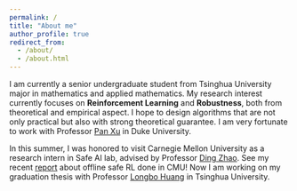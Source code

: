 ```yaml
---
permalink: /
title: "About me"
author_profile: true
redirect_from: 
  - /about/
  - /about.html
---
```


I am currently a senior undergraduate student from Tsinghua University major in mathematics and applied mathematics. My research interest currently focuses on **Reinforcement Learning** and **Robustness**, both from theoretical and empirical aspect. I hope to design algorithms that are not only practical but also with strong theoretical guarantee. I am very fortunate to work with Professor [Pan Xu](https://panxulab.github.io/) in Duke University. 

In this summer, I was honored to visit Carnegie Mellon University as a research intern in Safe AI lab, advised by Professor [Ding Zhao](https://www.meche.engineering.cmu.edu/directory/bios/zhao-ding.html). See my recent [report](../files/Policy-regularized%20Offfine%20Safe%20Reinforcement%20Learning%20with%20Preference.pdf) about offline safe RL done in CMU! Now I am working on my graduation thesis
with Professor [Longbo Huang](http://people.iiis.tsinghua.edu.cn/~huang/) in Tsinghua University.